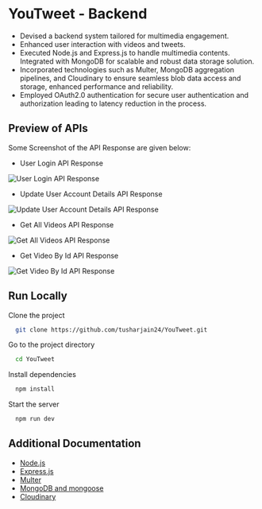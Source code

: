 # YouTweet - Backend

* Devised a backend system tailored for multimedia engagement.
* Enhanced user interaction with videos and tweets.
* Executed Node.js and Express.js to handle multimedia contents. Integrated with MongoDB for scalable and robust data storage solution.
* Incorporated technologies such as Multer, MongoDB aggregation pipelines, and Cloudinary to ensure seamless blob data access and storage, enhanced performance and reliability.
* Employed OAuth2.0 authentication for secure user authentication and authorization leading to latency reduction in the process.


## Preview of APIs
Some Screenshot of the API Response are given below:
* User Login API Response
  
![User Login API Response](https://github.com/user-attachments/assets/f3543f0e-3f92-4e12-bb1f-cfdc9fba0bbc)

* Update User Account Details API Response
  
![Update User Account Details API Response](https://github.com/user-attachments/assets/fe27a4eb-a5c0-4cb5-9f95-17b8bdbdac9b)

* Get All Videos API Response

![Get All Videos API Response](https://github.com/user-attachments/assets/44d41ea1-1e60-4843-adea-673e5ce5d937)

* Get Video By Id API Response
  
![Get Video By Id API Response](https://github.com/user-attachments/assets/f0c31513-9520-4f8f-8ff5-33f16f24da95)

## Run Locally

Clone the project

```bash
  git clone https://github.com/tusharjain24/YouTweet.git
```

Go to the project directory

```bash
  cd YouTweet
```

Install dependencies

```bash
  npm install
```

Start the server

```bash
  npm run dev
```
## Additional Documentation
- [Node.js](https://nodejs.org/docs/latest/api/) 
- [Express.js](https://expressjs.com/) 
- [Multer](https://www.npmjs.com/package/multer)
- [MongoDB and mongoose](https://www.mongodb.com/docs/)
- [Cloudinary](https://cloudinary.com/documentation)
